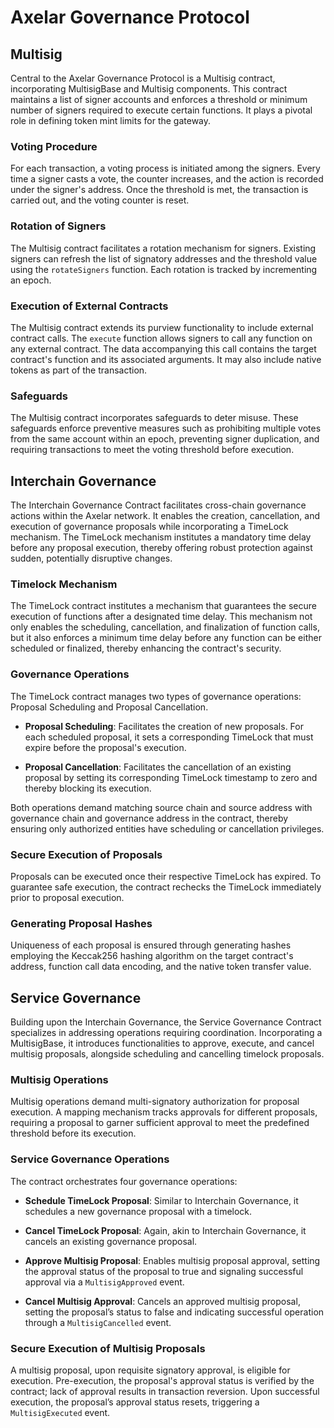 # Axelar Governance Protocol

## Multisig
Central to the Axelar Governance Protocol is a Multisig contract, incorporating MultisigBase and Multisig components. This contract maintains a list of signer accounts and enforces a threshold or minimum number of signers required to execute certain functions. It plays a pivotal role in defining token mint limits for the gateway.

### Voting Procedure
For each transaction, a voting process is initiated among the signers. Every time a signer casts a vote, the counter increases, and the action is recorded under the signer's address. Once the threshold is met, the transaction is carried out, and the voting counter is reset.

### Rotation of Signers
The Multisig contract facilitates a rotation mechanism for signers. Existing signers can refresh the list of signatory addresses and the threshold value using the `rotateSigners` function. Each rotation is tracked by incrementing an epoch.

### Execution of External Contracts
The Multisig contract extends its purview functionality to include external contract calls. The `execute` function allows signers to call any function on any external contract. The data accompanying this call contains the target contract's function and its associated arguments. It may also include native tokens as part of the transaction.

### Safeguards
The Multisig contract incorporates safeguards to deter misuse. These safeguards enforce preventive measures such as prohibiting multiple votes from the same account within an epoch, preventing signer duplication, and requiring transactions to meet the voting threshold before execution.

## Interchain Governance

The Interchain Governance Contract facilitates cross-chain governance actions within the Axelar network. It enables the creation, cancellation, and execution of governance proposals while incorporating a TimeLock mechanism. The TimeLock mechanism institutes a mandatory time delay before any proposal execution, thereby offering robust protection against sudden, potentially disruptive changes.

### Timelock Mechanism
The TimeLock contract institutes a mechanism that guarantees the secure execution of functions after a designated time delay. This mechanism not only enables the scheduling, cancellation, and finalization of function calls, but it also enforces a minimum time delay before any function can be either scheduled or finalized, thereby enhancing the contract's security.

### Governance Operations
The TimeLock contract manages two types of governance operations: Proposal Scheduling and Proposal Cancellation.

- **Proposal Scheduling**:  Facilitates the creation of new proposals. For each scheduled proposal, it sets a corresponding TimeLock that must expire before the proposal's execution.

- **Proposal Cancellation**: Facilitates the cancellation of an existing proposal by setting its corresponding TimeLock timestamp to zero and thereby blocking its execution.

Both operations demand matching source chain and source address with governance chain and governance address in the contract, thereby ensuring only authorized entities have scheduling or cancellation privileges.

### Secure Execution of Proposals
Proposals can be executed once their respective TimeLock has expired. To guarantee safe execution, the contract rechecks the TimeLock immediately prior to proposal execution.

### Generating Proposal Hashes
Uniqueness of each proposal is ensured through generating hashes employing the Keccak256 hashing algorithm on the target contract's address, function call data encoding, and the native token transfer value.

## Service Governance

Building upon the Interchain Governance, the Service Governance Contract specializes in addressing operations requiring coordination. Incorporating a MultisigBase, it introduces functionalities to approve, execute, and cancel multisig proposals, alongside scheduling and cancelling timelock proposals.

### Multisig Operations
Multisig operations demand multi-signatory authorization for proposal execution. A mapping mechanism tracks approvals for different proposals, requiring a proposal to garner sufficient approval to meet the predefined threshold before its execution.

### Service Governance Operations
The contract orchestrates four governance operations:

- **Schedule TimeLock Proposal**: Similar to Interchain Governance, it schedules a new governance proposal with a timelock.

- **Cancel TimeLock Proposal**: Again, akin to Interchain Governance, it cancels an existing governance proposal.

- **Approve Multisig Proposal**: Enables multisig proposal approval, setting the approval status of the proposal to true and signaling successful approval via a `MultisigApproved` event.

- **Cancel Multisig Approval**: Cancels an approved multisig proposal, setting the proposal’s status to false and indicating successful operation through a `MultisigCancelled` event.

### Secure Execution of Multisig Proposals
A multisig proposal, upon requisite signatory approval, is eligible for execution. Pre-execution, the proposal's approval status is verified by the contract; lack of approval results in transaction reversion. Upon successful execution, the proposal’s approval status resets, triggering a `MultisigExecuted` event.
